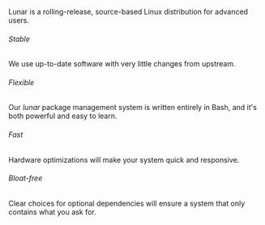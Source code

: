 Lunar is a rolling-release, source-based Linux distribution for advanced users.

###### Stable
We use up-to-date software with very little changes from upstream.

###### Flexible
Our _lunar_ package management system is written entirely in Bash, and it's both powerful and easy to learn.

###### Fast
Hardware optimizations will make your system quick and responsive.

###### Bloat-free
Clear choices for optional dependencies will ensure a system that only contains what you ask for.
